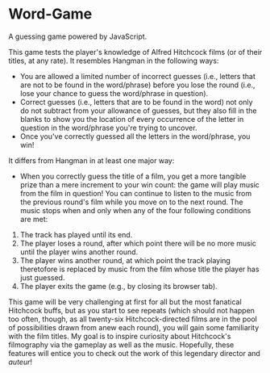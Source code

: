 # Word-Game
A guessing game powered by JavaScript.

This game tests the player's knowledge of Alfred Hitchcock films (or of their titles, at any rate). It resembles Hangman in the following ways:

* You are allowed a limited number of incorrect guesses (i.e., letters that are not to be found in the word/phrase) before you lose the round (i.e., lose your chance to guess the word/phrase in question).
* Correct guesses (i.e., letters that are to be found in the word) not only do not subtract from your allowance of guesses, but they also fill in the blanks to show you the location of every occurrence of the letter in question in the word/phrase you're trying to uncover.
* Once you've correctly guessed all the letters in the word/phrase, you win!

It differs from Hangman in at least one major way:

* When you correctly guess the title of a film, you get a more tangible prize than a mere increment to your win count: the game will play music from the film in question! You can continue to listen to the music from the previous round's film while you move on to the next round. The music stops when and only when any of the four following conditions are met:
1. The track has played until its end.
2. The player loses a round, after which point there will be no more music until the player wins another round.
3. The player wins another round, at which point the track playing theretofore is replaced by music from the film whose title the player has just guessed.
4. The player exits the game (e.g., by closing its browser tab).

This game will be very challenging at first for all but the most fanatical Hitchcock buffs, but as you start to see repeats (which should not happen too often, though, as all twenty-six Hitchcock-directed films are in the pool of possibilities drawn from anew each round), you will gain some familiarity with the film titles. My goal is to inspire curiosity about Hitchcock's filmography via the gameplay as well as the music. Hopefully, these features will entice you to check out the work of this legendary director and *auteur*!
